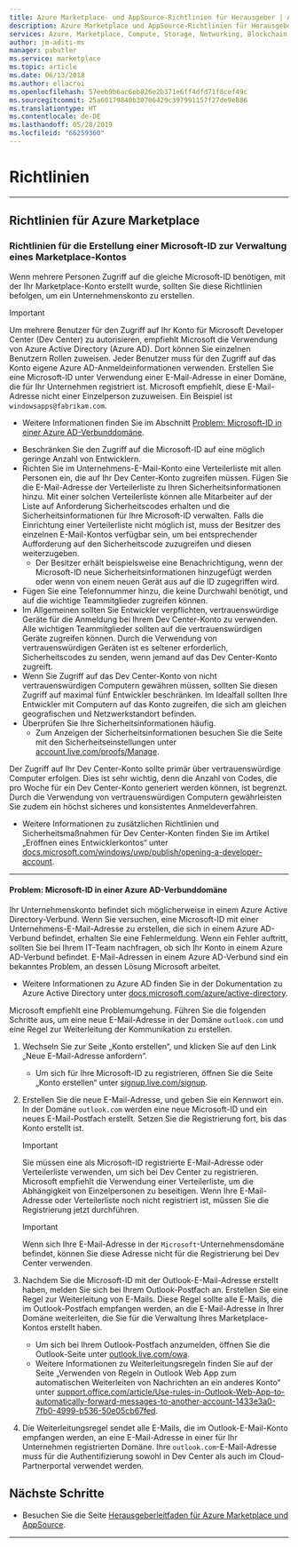 ```yaml
---
title: Azure Marketplace- und AppSource-Richtlinien für Herausgeber | Azure
description: Azure Marketplace und AppSource-Richtlinien für Herausgeber von Apps und Diensten
services: Azure, Marketplace, Compute, Storage, Networking, Blockchain, Security
author: jm-aditi-ms
manager: pabutler
ms.service: marketplace
ms.topic: article
ms.date: 06/13/2018
ms.author: ellacroi
ms.openlocfilehash: 57eeb9b6ac6eb826e2b371e6ff4dfd71f8cef49c
ms.sourcegitcommit: 25a60179840b30706429c397991157f27de9e886
ms.translationtype: HT
ms.contentlocale: de-DE
ms.lasthandoff: 05/28/2019
ms.locfileid: "66259360"
---
```

# <a name="guidelines"></a>Richtlinien  

<!--
## Guidelines for AppSource  
-->
---

## <a name="guidelines-for-azure-marketplace"></a>Richtlinien für Azure Marketplace  

### <a name="guidelines-for-creating-a-microsoft-id-to-manage-a-marketplace-account"></a>Richtlinien für die Erstellung einer Microsoft-ID zur Verwaltung eines Marketplace-Kontos  
Wenn mehrere Personen Zugriff auf die gleiche Microsoft-ID benötigen, mit der Ihr Marketplace-Konto erstellt wurde, sollten Sie diese Richtlinien befolgen, um ein Unternehmenskonto zu erstellen. 

>[!IMPORTANT]
>Um mehrere Benutzer für den Zugriff auf Ihr Konto für Microsoft Developer Center (Dev Center) zu autorisieren, empfiehlt Microsoft die Verwendung von Azure Active Directory (Azure AD). Dort können Sie einzelnen Benutzern Rollen zuweisen. Jeder Benutzer muss für den Zugriff auf das Konto eigene Azure AD-Anmeldeinformationen verwenden. Erstellen Sie eine Microsoft-ID unter Verwendung einer E-Mail-Adresse in einer Domäne, die für Ihr Unternehmen registriert ist. Microsoft empfiehlt, diese E-Mail-Adresse nicht einer Einzelperson zuzuweisen. Ein Beispiel ist `windowsapps@fabrikam.com`.  
>*   Weitere Informationen finden Sie im Abschnitt [Problem: Microsoft-ID in einer Azure AD-Verbunddomäne](#issue-microsoft-id-in-an-azure-ad-federated-domain).  

*   Beschränken Sie den Zugriff auf die Microsoft-ID auf eine möglich geringe Anzahl von Entwicklern. 
*   Richten Sie im Unternehmens-E-Mail-Konto eine Verteilerliste mit allen Personen ein, die auf Ihr Dev Center-Konto zugreifen müssen. Fügen Sie die E-Mail-Adresse der Verteilerliste zu Ihren Sicherheitsinformationen hinzu. Mit einer solchen Verteilerliste können alle Mitarbeiter auf der Liste auf Anforderung Sicherheitscodes erhalten und die Sicherheitsinformationen für Ihre Microsoft-ID verwalten. Falls die Einrichtung einer Verteilerliste nicht möglich ist, muss der Besitzer des einzelnen E-Mail-Kontos verfügbar sein, um bei entsprechender Aufforderung auf den Sicherheitscode zuzugreifen und diesen weiterzugeben.  
    *   Der Besitzer erhält beispielsweise eine Benachrichtigung, wenn der Microsoft-ID neue Sicherheitsinformationen hinzugefügt werden oder wenn von einem neuen Gerät aus auf die ID zugegriffen wird.  
*   Fügen Sie eine Telefonnummer hinzu, die keine Durchwahl benötigt, und auf die wichtige Teammitglieder zugreifen können.  
*   Im Allgemeinen sollten Sie Entwickler verpflichten, vertrauenswürdige Geräte für die Anmeldung bei Ihrem Dev Center-Konto zu verwenden. Alle wichtigen Teammitglieder sollten auf die vertrauenswürdigen Geräte zugreifen können. Durch die Verwendung von vertrauenswürdigen Geräten ist es seltener erforderlich, Sicherheitscodes zu senden, wenn jemand auf das Dev Center-Konto zugreift.  
*   Wenn Sie Zugriff auf das Dev Center-Konto von nicht vertrauenswürdigen Computern gewähren müssen, sollten Sie diesen Zugriff auf maximal fünf Entwickler beschränken. Im Idealfall sollten Ihre Entwickler mit Computern auf das Konto zugreifen, die sich am gleichen geografischen und Netzwerkstandort befinden.  
*   Überprüfen Sie Ihre Sicherheitsinformationen häufig.  
    *   Zum Anzeigen der Sicherheitsinformationen besuchen Sie die Seite mit den Sicherheitseinstellungen unter [account.live.com/proofs/Manage](https://account.live.com/proofs/Manage).

Der Zugriff auf Ihr Dev Center-Konto sollte primär über vertrauenswürdige Computer erfolgen. Dies ist sehr wichtig, denn die Anzahl von Codes, die pro Woche für ein Dev Center-Konto generiert werden können, ist begrenzt. Durch die Verwendung von vertrauenswürdigen Computern gewährleisten Sie zudem ein höchst sicheres und konsistentes Anmeldeverfahren. 
*   Weitere Informationen zu zusätzlichen Richtlinien und Sicherheitsmaßnahmen für Dev Center-Konten finden Sie im Artikel „Eröffnen eines Entwicklerkontos“ unter [docs.microsoft.com/windows/uwp/publish/opening-a-developer-account](https://docs.microsoft.com/windows/uwp/publish/opening-a-developer-account). 

---

#### <a name="issue-microsoft-id-in-an-azure-ad-federated-domain"></a>Problem: Microsoft-ID in einer Azure AD-Verbunddomäne  
Ihr Unternehmenskonto befindet sich möglicherweise in einem Azure Active Directory-Verbund. Wenn Sie versuchen, eine Microsoft-ID mit einer Unternehmens-E-Mail-Adresse zu erstellen, die sich in einem Azure AD-Verbund befindet, erhalten Sie eine Fehlermeldung. Wenn ein Fehler auftritt, sollten Sie bei Ihrem IT-Team nachfragen, ob sich Ihr Konto in einem Azure AD-Verbund befindet. E-Mail-Adressen in einem Azure AD-Verbund sind ein bekanntes Problem, an dessen Lösung Microsoft arbeitet.  
*   Weitere Informationen zu Azure AD finden Sie in der Dokumentation zu Azure Active Directory unter [docs.microsoft.com/azure/active-directory](https://docs.microsoft.com/azure/active-directory).

Microsoft empfiehlt eine Problemumgehung. Führen Sie die folgenden Schritte aus, um eine neue E-Mail-Adresse in der Domäne `outlook.com` und eine Regel zur Weiterleitung der Kommunikation zu erstellen.  
1.  Wechseln Sie zur Seite „Konto erstellen“, und klicken Sie auf den Link „Neue E-Mail-Adresse anfordern“. 
    *   Um sich für Ihre Microsoft-ID zu registrieren, öffnen Sie die Seite „Konto erstellen“ unter [signup.live.com/signup](https://signup.live.com/signup).  
2.  Erstellen Sie die neue E-Mail-Adresse, und geben Sie ein Kennwort ein. In der Domäne `outlook.com` werden eine neue Microsoft-ID und ein neues E-Mail-Postfach erstellt. Setzen Sie die Registrierung fort, bis das Konto erstellt ist.  

    >[!IMPORTANT]
    >Sie müssen eine als Microsoft-ID registrierte E-Mail-Adresse oder Verteilerliste verwenden, um sich bei Dev Center zu registrieren. Microsoft empfiehlt die Verwendung einer Verteilerliste, um die Abhängigkeit von Einzelpersonen zu beseitigen. Wenn Ihre E-Mail-Adresse oder Verteilerliste noch nicht registriert ist, müssen Sie die Registrierung jetzt durchführen.    

    >[!Important]
    >Wenn sich Ihre E-Mail-Adresse in der `Microsoft`-Unternehmensdomäne befindet, können Sie diese Adresse nicht für die Registrierung bei Dev Center verwenden.  

3.  Nachdem Sie die Microsoft-ID mit der Outlook-E-Mail-Adresse erstellt haben, melden Sie sich bei Ihrem Outlook-Postfach an. Erstellen Sie eine Regel zur Weiterleitung von E-Mails. Diese Regel sollte alle E-Mails, die im Outlook-Postfach empfangen werden, an die E-Mail-Adresse in Ihrer Domäne weiterleiten, die Sie für die Verwaltung Ihres Marketplace-Kontos erstellt haben.  
    *   Um sich bei Ihrem Outlook-Postfach anzumelden, öffnen Sie die Outlook-Seite unter [outlook.live.com/owa](https://outlook.live.com/owa).  
    *   Weitere Informationen zu Weiterleitungsregeln finden Sie auf der Seite „Verwenden von Regeln in Outlook Web App zum automatischen Weiterleiten von Nachrichten an ein anderes Konto“ unter [support.office.com/article/Use-rules-in-Outlook-Web-App-to-automatically-forward-messages-to-another-account-1433e3a0-7fb0-4999-b536-50e05cb67fed](https://support.office.com/article/Use-rules-in-Outlook-Web-App-to-automatically-forward-messages-to-another-account-1433e3a0-7fb0-4999-b536-50e05cb67fed).  

1.  Die Weiterleitungsregel sendet alle E-Mails, die im Outlook-E-Mail-Konto empfangen werden, an eine E-Mail-Adresse in einer für Ihr Unternehmen registrierten Domäne. Ihre `outlook.com`-E-Mail-Adresse muss für die Authentifizierung sowohl in Dev Center als auch im Cloud-Partnerportal verwendet werden.  

## <a name="next-steps"></a>Nächste Schritte

*   Besuchen Sie die Seite [Herausgeberleitfaden für Azure Marketplace und AppSource](https://docs.microsoft.com/azure/marketplace/marketplace-publishers-guide). 
 
---
